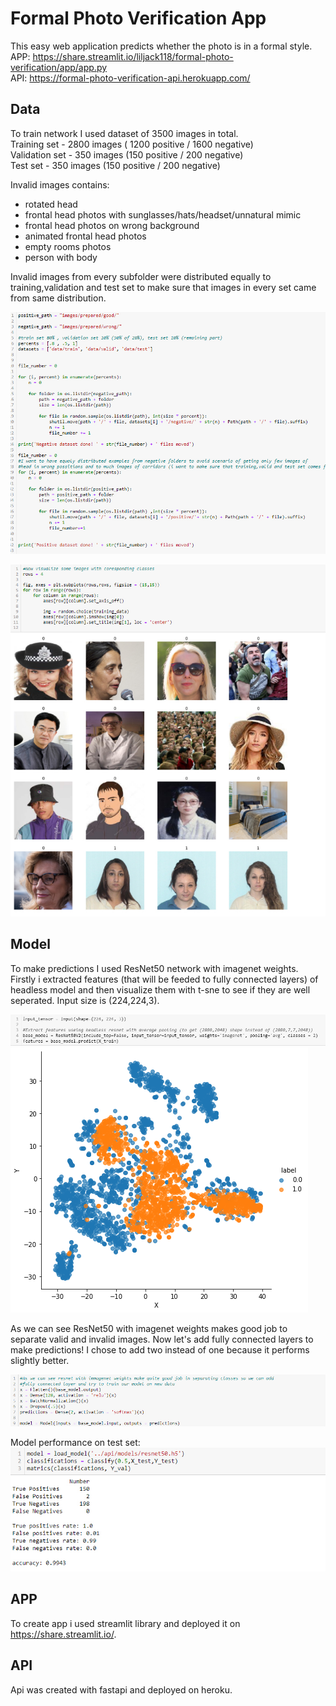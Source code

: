 # Formal Photo Verification App 

This easy web application predicts whether the photo is in a formal style. <br/>
APP: https://share.streamlit.io/liljack118/formal-photo-verification/app/app.py <br/>
API: https://formal-photo-verification-api.herokuapp.com/



## Data 
To train network I used dataset of 3500 images in total. <br/>
Training set - 2800 images ( 1200 positive / 1600 negative) <br/>
Validation set - 350 images (150 positive / 200 negative)<br/>
Test set - 350 images (150 positive / 200 negative) <br/>

Invalid images contains:
- rotated head 
- frontal head photos with sunglasses/hats/headset/unnatural mimic
- frontal head photos on wrong background
- animated frontal head photos
- empty rooms photos
- person with body 
 
Invalid images from every subfolder were distributed equally to training,validation and test set to make sure that images in every set came from same distribution.

![](model/images/1.jpg)

![](model/images/2.jpg)



## Model
To make predictions I used ResNet50 network with imagenet weights. Firstly i extracted features (that will be feeded to fully connected layers) of headless model and then visualize them with t-sne to see if they are well seperated. Input size is (224,224,3).

![](model/images/3.jpg)
![](model/images/4.png)

As we can see ResNet50 with imagenet weights makes good job to separate valid and invalid images. Now let's add fully connected layers to make predictions! I chose to add two instead of one because it performs slightly better. 

![](model/images/5.jpg)

Model performance on test set: <br/>
![](model/images/6.jpg)

## APP
To create app i used streamlit library and deployed it on https://share.streamlit.io/. 

## API
Api was created with fastapi and deployed on heroku.

